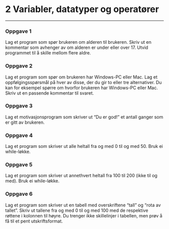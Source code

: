 # 2 Variabler, datatyper og operatører
----------

### Oppgave 1
Lag et program som spør brukeren om alderen til brukeren. Skriv ut en kommentar som avhenger av om alderen er under eller over 17. Utvid programmet til å skille mellom flere aldre.

### Oppgave 2
Lag et program som spør om brukeren har Windows-PC eller Mac. Lag et oppfølgingsspørsmål på hver av disse, der du gir to eller tre alternativer. Du kan for eksempel spørre om hvorfor brukeren har Windows-PC eller Mac. Skriv ut en passende kommentar til svaret.

### Oppgave 3
Lag et motivasjonsprogram som skriver ut “Du er god!” et antall ganger som er gitt av brukeren.

### Oppgave 4
Lag et program som skriver ut alle heltall fra og med 0 til og med 50. Bruk ei while-løkke.

### Oppgave 5
Lag et program som skriver ut annethvert heltall fra 100 til 200 (ikke til og med). Bruk ei while-løkke.

### Oppgave 6
Lag et program som skriver ut en tabell med overskriftene “tall” og “rota av tallet”. Skriv ut tallene fra og med 0 til og med 100 med de respektive røttene i kolonnen til høyre. Du trenger ikke skillelinjer i tabellen, men prøv å få til et pent utskriftsformat.





